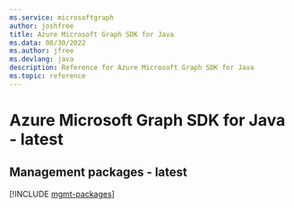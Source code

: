 ```yaml
---
ms.service: microsoftgraph
author: joshfree
title: Azure Microsoft Graph SDK for Java
ms.data: 08/30/2022
ms.author: jfree
ms.devlang: java
description: Reference for Azure Microsoft Graph SDK for Java
ms.topic: reference
---
```

# Azure Microsoft Graph SDK for Java - latest

## Management packages - latest
[!INCLUDE [mgmt-packages](microsoft-graph-mgmt-index.md)]